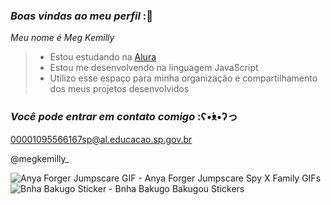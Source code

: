 ### *Boas vindas ao meu perfil* :💜

_Meu nome é Meg Kemilly_

>- Estou estudando na [Alura](https://www.alura.com.br)
>- Estou me desenvolvendo na linguagem JavaScript
>- Utilizo esse espaço para minha organização e compartilhamento dos meus projetos desenvolvidos

### *Você pode entrar em contato comigo* :ʕ•́ᴥ•̀ʔっ

00001095566167sp@al.educacao.sp.gov.br

@megkemilly_

<img src="https://media1.tenor.com/m/nCWPqFs5MqwAAAAC/anya-forger-jumpscare.gif" alt="Anya Forger Jumpscare GIF - Anya Forger Jumpscare Spy X Family GIFs"/>

<img src="https://media.tenor.com/yC254ow9tW4AAAAi/bnha-bakugo.gif" alt="Bnha Bakugo Sticker - Bnha Bakugo Bakugou Stickers"/>

